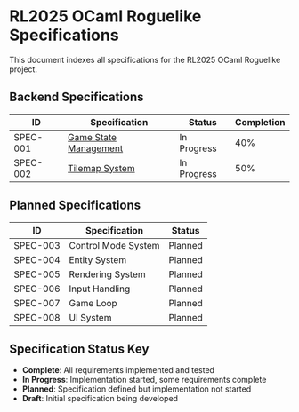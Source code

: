 # RL2025 OCaml Roguelike Specifications

This document indexes all specifications for the RL2025 OCaml Roguelike project.

## Backend Specifications

| ID | Specification | Status | Completion |
|----|--------------|--------|------------|
| SPEC-001 | [Game State Management](.cursor/specs/backend/game_state.md) | In Progress | 40% |
| SPEC-002 | [Tilemap System](.cursor/specs/backend/tilemap.md) | In Progress | 50% |

## Planned Specifications

| ID | Specification | Status |
|----|--------------|--------|
| SPEC-003 | Control Mode System | Planned |
| SPEC-004 | Entity System | Planned |
| SPEC-005 | Rendering System | Planned |
| SPEC-006 | Input Handling | Planned |
| SPEC-007 | Game Loop | Planned |
| SPEC-008 | UI System | Planned |

## Specification Status Key

- **Complete**: All requirements implemented and tested
- **In Progress**: Implementation started, some requirements complete
- **Planned**: Specification defined but implementation not started
- **Draft**: Initial specification being developed
